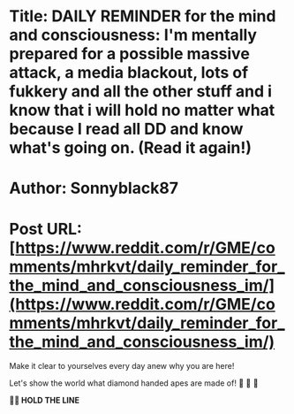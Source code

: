 # Title: DAILY REMINDER for the mind and consciousness: I'm mentally prepared for a possible massive attack, a media blackout, lots of fukkery and all the other stuff and i know that i will hold no matter what because I read all DD and know what's going on. (Read it again!)
# Author: Sonnyblack87
# Post URL: [https://www.reddit.com/r/GME/comments/mhrkvt/daily_reminder_for_the_mind_and_consciousness_im/](https://www.reddit.com/r/GME/comments/mhrkvt/daily_reminder_for_the_mind_and_consciousness_im/)


Make it clear to yourselves every day anew why you are here!

Let's show the world what diamond handed apes are made of! 🚀  🚀  🚀

**💎🙌 HOLD THE LINE**